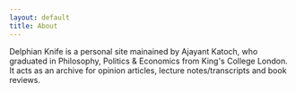 ```yaml
---
layout: default
title: About
---
```


Delphian Knife is a personal site mainained by Ajayant Katoch, who graduated in Philosophy, Politics & Economics from King's College London. It acts as an archive for opinion articles, lecture notes/transcripts and book reviews. 
